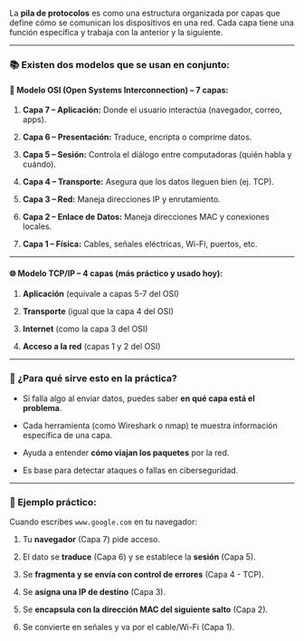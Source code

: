 La **pila de protocolos** es como una estructura organizada por capas que define cómo se comunican los dispositivos en una red. Cada capa tiene una función específica y trabaja con la anterior y la siguiente.

---

### 📚 Existen dos modelos que se usan en conjunto:

#### 🧱 **Modelo OSI (Open Systems Interconnection) – 7 capas:**

1. **Capa 7 – Aplicación:** Donde el usuario interactúa (navegador, correo, apps).
    
2. **Capa 6 – Presentación:** Traduce, encripta o comprime datos.
    
3. **Capa 5 – Sesión:** Controla el diálogo entre computadoras (quién habla y cuándo).
    
4. **Capa 4 – Transporte:** Asegura que los datos lleguen bien (ej. TCP).
    
5. **Capa 3 – Red:** Maneja direcciones IP y enrutamiento.
    
6. **Capa 2 – Enlace de Datos:** Maneja direcciones MAC y conexiones locales.
    
7. **Capa 1 – Física:** Cables, señales eléctricas, Wi-Fi, puertos, etc.
    

---

#### 🌐 **Modelo TCP/IP – 4 capas (más práctico y usado hoy):**

1. **Aplicación** (equivale a capas 5-7 del OSI)
    
2. **Transporte** (igual que la capa 4 del OSI)
    
3. **Internet** (como la capa 3 del OSI)
    
4. **Acceso a la red** (capas 1 y 2 del OSI)
    

---

### 🧠 ¿Para qué sirve esto en la práctica?

- Si falla algo al enviar datos, puedes saber **en qué capa está el problema**.
    
- Cada herramienta (como Wireshark o nmap) te muestra información específica de una capa.
    
- Ayuda a entender **cómo viajan los paquetes** por la red.
    
- Es base para detectar ataques o fallas en ciberseguridad.
    

---

### 🧩 Ejemplo práctico:

Cuando escribes `www.google.com` en tu navegador:

1. Tu **navegador** (Capa 7) pide acceso.
    
2. El dato se **traduce** (Capa 6) y se establece la **sesión** (Capa 5).
    
3. Se **fragmenta y se envía con control de errores** (Capa 4 - TCP).
    
4. Se **asigna una IP de destino** (Capa 3).
    
5. Se **encapsula con la dirección MAC del siguiente salto** (Capa 2).
    
6. Se convierte en señales y va por el cable/Wi-Fi (Capa 1).